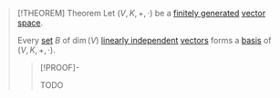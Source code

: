 >[!THEOREM] Theorem
>Let $(V,K,+,\cdot)$ be a [finitely generated](../Spanning%20Set%20(Generator).md) [vector space](../Vector%20Space.md).
>
>Every [set](../../../../Set%20Theory/Sets.md) $B$ of $\dim(V)$ [linearly independent](../Linear%20Independence.md) [vectors](../Vector%20Space.md) forms a [basis](Basis.md) of $(V,K,+,\cdot)$.
>
>>[!PROOF]-
>>
>>TODO
>>
>